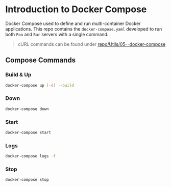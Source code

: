 # Introduction to Docker Compose

Docker Compose used to define and run multi-container Docker applications. This repo contains the `docker-compose.yaml` developed to run both `Foo` and `Bar` servers with a single command.

> cURL commands can be found under [repo/Utils/05--docker-compose](../Utils/05--docker-compose/docker-compose.http)

## Compose Commands

### Build & Up

```sh
docker-compose up [-d] --build
```

### Down

```sh
docker-compose down
```

### Start

```sh
docker-compose start
```

### Logs

```sh
docker-compose logs -f
```

### Stop

```sh
docker-compose stop
```
